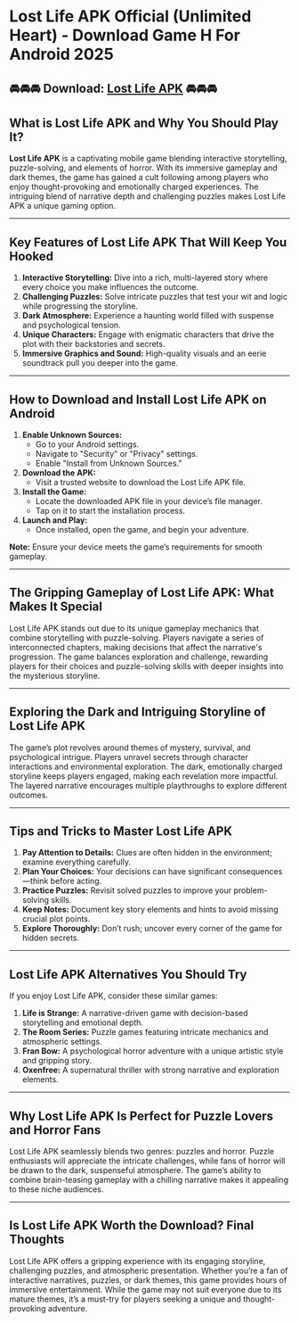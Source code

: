 # Lost Life APK Official (Unlimited Heart) - Download Game H For Android 2025

## 🚘🚘🚘 Download: [Lost Life APK](https://bom.so/sv0YWn) 🚘🚘🚘

## **What is Lost Life APK and Why You Should Play It?**

**Lost Life APK** is a captivating mobile game blending interactive storytelling, puzzle-solving, and elements of horror. With its immersive gameplay and dark themes, the game has gained a cult following among players who enjoy thought-provoking and emotionally charged experiences. The intriguing blend of narrative depth and challenging puzzles makes Lost Life APK a unique gaming option.

---

## **Key Features of Lost Life APK That Will Keep You Hooked**

1. **Interactive Storytelling:** Dive into a rich, multi-layered story where every choice you make influences the outcome. 
2. **Challenging Puzzles:** Solve intricate puzzles that test your wit and logic while progressing the storyline.
3. **Dark Atmosphere:** Experience a haunting world filled with suspense and psychological tension.
4. **Unique Characters:** Engage with enigmatic characters that drive the plot with their backstories and secrets.
5. **Immersive Graphics and Sound:** High-quality visuals and an eerie soundtrack pull you deeper into the game.

---

## **How to Download and Install Lost Life APK on Android**

1. **Enable Unknown Sources:**
   - Go to your Android settings.
   - Navigate to "Security" or "Privacy" settings.
   - Enable "Install from Unknown Sources."
2. **Download the APK:**
   - Visit a trusted website to download the Lost Life APK file.
3. **Install the Game:**
   - Locate the downloaded APK file in your device’s file manager.
   - Tap on it to start the installation process.
4. **Launch and Play:**
   - Once installed, open the game, and begin your adventure.

**Note:** Ensure your device meets the game’s requirements for smooth gameplay.

---

## **The Gripping Gameplay of Lost Life APK: What Makes It Special**

Lost Life APK stands out due to its unique gameplay mechanics that combine storytelling with puzzle-solving. Players navigate a series of interconnected chapters, making decisions that affect the narrative's progression. The game balances exploration and challenge, rewarding players for their choices and puzzle-solving skills with deeper insights into the mysterious storyline.

---

## **Exploring the Dark and Intriguing Storyline of Lost Life APK**

The game’s plot revolves around themes of mystery, survival, and psychological intrigue. Players unravel secrets through character interactions and environmental exploration. The dark, emotionally charged storyline keeps players engaged, making each revelation more impactful. The layered narrative encourages multiple playthroughs to explore different outcomes.

---

## **Tips and Tricks to Master Lost Life APK**

1. **Pay Attention to Details:** Clues are often hidden in the environment; examine everything carefully.
2. **Plan Your Choices:** Your decisions can have significant consequences—think before acting.
3. **Practice Puzzles:** Revisit solved puzzles to improve your problem-solving skills.
4. **Keep Notes:** Document key story elements and hints to avoid missing crucial plot points.
5. **Explore Thoroughly:** Don’t rush; uncover every corner of the game for hidden secrets.

---

## **Lost Life APK Alternatives You Should Try**

If you enjoy Lost Life APK, consider these similar games:

1. **Life is Strange:** A narrative-driven game with decision-based storytelling and emotional depth.
2. **The Room Series:** Puzzle games featuring intricate mechanics and atmospheric settings.
3. **Fran Bow:** A psychological horror adventure with a unique artistic style and gripping story.
4. **Oxenfree:** A supernatural thriller with strong narrative and exploration elements.

---

## **Why Lost Life APK Is Perfect for Puzzle Lovers and Horror Fans**

Lost Life APK seamlessly blends two genres: puzzles and horror. Puzzle enthusiasts will appreciate the intricate challenges, while fans of horror will be drawn to the dark, suspenseful atmosphere. The game’s ability to combine brain-teasing gameplay with a chilling narrative makes it appealing to these niche audiences.

---

## **Is Lost Life APK Worth the Download? Final Thoughts**

Lost Life APK offers a gripping experience with its engaging storyline, challenging puzzles, and atmospheric presentation. Whether you’re a fan of interactive narratives, puzzles, or dark themes, this game provides hours of immersive entertainment. While the game may not suit everyone due to its mature themes, it’s a must-try for players seeking a unique and thought-provoking adventure.
